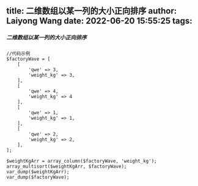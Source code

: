 title: 二维数组以某一列的大小正向排序
author: Laiyong Wang
date: 2022-06-20 15:55:25
tags:
---
##### 二维数组以某一列的大小正向排序
```
//代码示例
$factoryWave = [
    [
        'qwe' => 3,
        'weight_kg' => 3,
    ],
    [
        'qwe' => 4,
        'weight_kg' => 4
    ],
    [
        'qwe' => 1,
        'weight_kg' => 1,
    ],
    [
        'qwe' => 2,
        'weight_kg' => 2,
    ],
];

$weightKgArr = array_column($factoryWave, 'weight_kg');
array_multisort($weightKgArr, $factoryWave);
var_dump($weightKgArr);
var_dump($factoryWave);
```